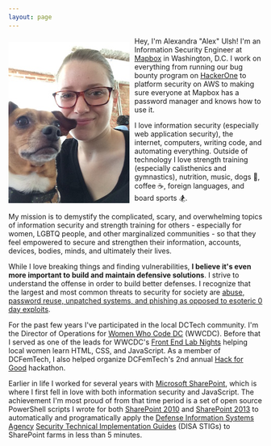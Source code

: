 ```yaml
---
layout: page
---
```


<img src="images/meandquinn.jpg" style="float:left;padding:10px 10px 10px 0px" /> Hey, I'm Alexandra "Alex" Ulsh! I'm an Information Security Engineer at [Mapbox](https://www.mapbox.com/) in Washington, D.C. I work on everything from running our bug bounty program on [HackerOne](https://hackerone.com/mapbox) to platform security on AWS to making sure everyone at Mapbox has a password manager and knows how to use it.

I love information security (especially web application security), the internet, computers, writing code, and automating everything. Outside of technology I love strength training (especially calisthenics and gymnastics), nutrition, music, dogs 🐶, coffee ☕, foreign languages, and board sports 🏂.

My mission is to demystify the complicated, scary, and overwhelming topics of information security and strength training for others - especially for women, LGBTQ people, and other marginalized communities - so that they feel empowered to secure and strengthen their information, accounts, devices, bodies, minds, and ultimately their lives.

While I love breaking things and finding vulnerabilities, **I believe it's even more important to build and maintain defensive solutions**. I strive to understand the offense in order to build better defenses. I recognize that the largest and most common threats to security for society are [abuse, password reuse, unpatched systems, and phishing as opposed to esoteric 0 day exploits](https://www.facebook.com/notes/facebook-security/preparing-for-the-future-of-security-requires-focusing-on-defense-and-diversity/10154629522900766/?fref=mentions).

For the past few years I've participated in the local DCTech community. I'm the Director of Operations for [Women Who Code DC](https://twitter.com/womenwhocodedc) (WWCDC). Before that I served as one of the leads for WWCDC's [Front End Lab Nights](https://www.meetup.com/Women-Who-Code-DC/) helping local women learn HTML, CSS, and JavaScript. As a member of DCFemTech, I also helped organize DCFemTech's 2nd annual [Hack for Good](https://dcfemtech.github.io/hackforgood.html) hackathon.

Earlier in life I worked for several years with [Microsoft SharePoint](https://en.wikipedia.org/wiki/SharePoint), which is where I first fell in love with both information security and JavaScript. The achievement I'm most proud of from that time period is a set of open source PowerShell scripts I wrote for both [SharePoint 2010](https://github.com/alulsh/SharePoint-2010-STIGs) and [SharePoint 2013](https://github.com/alulsh/SharePoint-2013-STIGs) to automatically and programatically apply the [Defense Information Systems Agency](http://www.disa.mil/) [Security Technical Implementation Guides](https://iase.disa.mil/stigs/Pages/index.aspx) (DISA STIGs) to SharePoint farms in less than 5 minutes.
